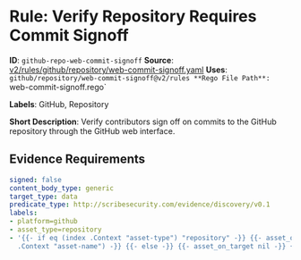# Rule: Verify Repository Requires Commit Signoff

**ID**: `github-repo-web-commit-signoff`
**Source**: [v2/rules/github/repository/web-commit-signoff.yaml](https://github.com/scribe-public/sample-policies/v2/rules/github/repository/web-commit-signoff.yaml)
**Uses**: `github/repository/web-commit-signoff@v2/rules
**Rego File Path**: `web-commit-signoff.rego`

**Labels**: GitHub, Repository

**Short Description**: Verify contributors sign off on commits to the GitHub repository through the GitHub web interface.

## Evidence Requirements

```yaml
signed: false
content_body_type: generic
target_type: data
predicate_type: http://scribesecurity.com/evidence/discovery/v0.1
labels:
- platform=github
- asset_type=repository
- '{{- if eq (index .Context "asset-type") "repository" -}} {{- asset_on_target (index
  .Context "asset-name") -}} {{- else -}} {{- asset_on_target nil -}} {{- end -}}'
```
